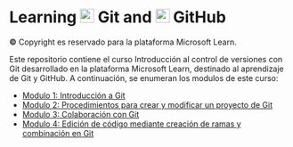 # Learning <img src="https://github.com/shimadasoftware/Introduction-to-version-control-with-Git/assets/73977456/801ea14c-dd83-46bb-ab5b-d229a151bc5c" alt="Italian Trulli" style="width:25px;height:25px;"> Git and <img src="https://github.com/shimadasoftware/Introduction-to-version-control-with-Git/assets/73977456/c5d29a60-b607-4aa3-9fec-cc019d45cb19" alt="Italian Trulli" style="width:25px;height:25px;"> GitHub
**©** Copyright es reservado para la plataforma Microsoft Learn.

Este repositorio contiene el curso Introducción al control de versiones con Git desarrollado en la plataforma Microsoft Learn, destinado al aprendizaje de Git y GitHub. A continuación, se enumeran los modulos de este curso:
<ul dir="auto">
  <li><a href="https://github.com/shimadasoftware/Learning-Git-and-GitHub/blob/main/1.%20Introducci%C3%B3n%20a%20Git.md">Modulo 1: Introducción a Git</a></li>
  <li><a href="https://github.com/shimadasoftware/Learning-Git-and-GitHub/blob/main/2.%20Procedimientos%20para%20crear%20y%20modificar%20un%20proyecto%20de%20Git.md">Modulo 2: Procedimientos para crear y modificar un proyecto de Git</a></li>
  <li><a href="https://github.com/shimadasoftware/Learning-Git-and-GitHub/blob/main/3.%20Colaboraci%C3%B3n%20con%20Git.md">Modulo 3: Colaboración con Git</a></li>
  <li><a href="https://github.com/shimadasoftware/Learning-Git-and-GitHub/blob/main/4.%20Edici%C3%B3n%20de%20c%C3%B3digo%20mediante%20creaci%C3%B3n%20de%20ramas%20y%20combinaci%C3%B3n%20en%20Git.md">Modulo 4: Edición de código mediante creación de ramas y combinación en Git</a></li>
</ul>
